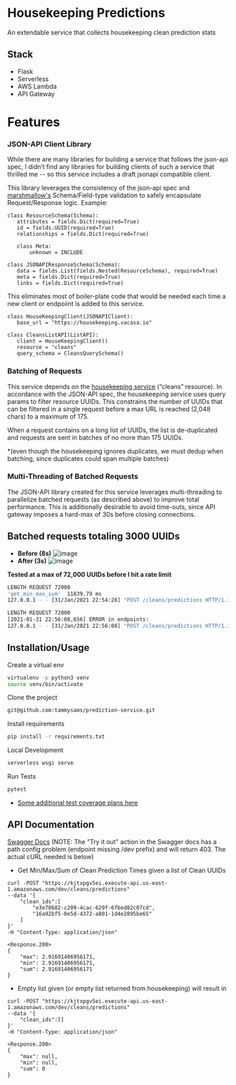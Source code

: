 # Housekeeping Predictions

An extendable service that collects housekeeping clean prediction stats

## Stack
- Flask
- Serverless
- AWS Lambda
- API Gateway


# Features

### JSON-API Client Library
While there are many libraries for building a service that follows the json-api spec, I didn’t find any libraries for building clients of such a service that thrilled me -- so this service includes a draft jsonapi compatible client. 

This library leverages the consistency of the json-api spec and [marshmallow's](https://marshmallow.readthedocs.io/en/stable/) Schema/Field-type validation to safely encapsulate Request/Response logic. Example:
```python3
class ResourceSchema(Schema):
   attributes = fields.Dict(required=True)
   id = fields.UUID(required=True)
   relationships = fields.Dict(required=True)
 
   class Meta:
       unknown = INCLUDE
 
class JSONAPIResponseSchema(Schema):
   data = fields.List(fields.Nested(ResourceSchema), required=True)
   meta = fields.Dict(required=True)
   links = fields.Dict(required=True)
```

This eliminates most of boiler-plate code that would be needed each time a new client or endpoiint is added to this service.

```python3
class HouseKeepingClient(JSONAPIClient):
   base_url = "https://housekeeping.vacasa.io"
 
class CleansListAPI(ListAPI):
   client = HouseKeepingClient()
   resource = "cleans"
   query_schema = CleansQuerySchema()

```

### Batching of Requests
This service depends on the [housekeeping service](https://housekeeping.vacasa.io/#operation/cleans_list) (“cleans” resource). In accordance with the JSON-API spec, the housekeeping service uses query params to filter resource UUIDs. This constrains the number of UUIDs that can be filtered in a single request before a max URL is reached (2,048 chars) to a maximum of 175.

When a request contains on a long list of UUIDs, the list is de-duplicated and requests are sent in batches of no more than 175 UUIDs.

*(even though the housekeeping ignores duplicates, we must dedup when batching, since duplicates could span multiple batches)

### Multi-Threading of Batched Requests
The JSON-API library created for this service leverages multi-threading to parallelize batched requests (as described above) to improve total performance. This is additionally desirable to avoid time-outs, since API gateway imposes a hard-max of 30s before closing connections.

Batched requests totaling 3000 UUIDs
---
- **Before (8s)** 
![image](https://user-images.githubusercontent.com/37048195/106646344-7f204400-6542-11eb-882d-7ef31677f7b6.png)
- **After (3s)** 
![image](https://user-images.githubusercontent.com/37048195/106647009-3b7a0a00-6543-11eb-9a95-ba0bc068af7a.png)

**Tested at a max of 72,000 UUIDs before I hit a rate limit**
```bash
LENGTH REQUEST 72000
'get_min_max_sum'  11839.79 ms
127.0.0.1 - - [31/Jan/2021 22:54:28] "POST /cleans/predictions HTTP/1.1" 200 -

LENGTH REQUEST 72000
[2021-01-31 22:56:08,656] ERROR in endpoints:
127.0.0.1 - - [31/Jan/2021 22:56:08] "POST /cleans/predictions HTTP/1.1" 403 -
```


## Installation/Usage

Create a virtual env

```bash
virtualenv -p python3 venv
source venv/bin/activate
```
Clone the project

```bash
git@github.com:tammysams/prediction-service.git
```

Install requirements

```bash
pip install -r requirements.txt
```


Local Development

```bash
serverless wsgi serve
```

Run Tests

```bash
pytest
```
* [Some additional test coverage plans here](https://github.com/tammysams/prediction-service/blob/feature/mvp-predictions/src/lib/jsonapi/jsonapi_test.py)

## API Documentation
[Swagger Docs](https://kjtxpgv5ei.execute-api.us-east-1.amazonaws.com/dev/docs/#/Clean) (NOTE: The "Try it out" action in the Swagger docs has a path config problem (endpoint missing /dev prefix) and will return 403. The actual cURL needed is below)

- Get Min/Max/Sum of Clean Prediction Times given a list of Clean UUIDs 
```
curl -POST "https://kjtxpgv5ei.execute-api.us-east-1.amazonaws.com/dev/cleans/predictions"
--data '{
    "clean_ids":[
        "e3e70682-c209-4cac-629f-6fbed82c07cd",
        "16a92bf5-0e5d-4372-a801-1d4e2895be65"
    ]
}'
-H "Content-Type: application/json"
```
```
<Response.200>
{
    "max": 2.91691406956171,
    "min": 2.91691406956171,
    "sum": 2.91691406956171
}
```
- Empty list given (or empty list returned from housekeeping) will result in
```
curl -POST "https://kjtxpgv5ei.execute-api.us-east-1.amazonaws.com/dev/cleans/predictions"
--data '{
    "clean_ids":[]
}'
-H "Content-Type: application/json"
```
```
<Response.200>
{
    "max": null,
    "min": null,
    "sum": 0
}
```